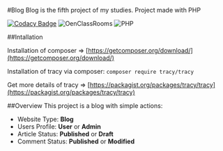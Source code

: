 #Blog
Blog is the fifth project of my studies.
Project made with PHP

[![Codacy Badge](https://api.codacy.com/project/badge/Grade/cee0aae2dc60411585ccc18279ff2374)](https://www.codacy.com/app/MaxiKata/Blog?utm_source=github.com&amp;utm_medium=referral&amp;utm_content=MaxiKata/Blog&amp;utm_campaign=Badge_Grade)
![OenClassRooms](https://img.shields.io/badge/OpenClassRooms-Project_5-blue.svg)
![PHP](https://img.shields.io/badge/PHP-7.2-blue.svg)

##Intallation

Installation of composer => [https://getcomposer.org/download/](https://getcomposer.org/download/)

Installation of tracy via composer: ```composer require tracy/tracy```

Get more details of tracy => [https://packagist.org/packages/tracy/tracy](https://packagist.org/packages/tracy/tracy)

##Overview
This project is a blog with simple actions:
-   Website Type: **Blog**
-   Users Profile: **User** or **Admin**
-   Article Status: **Published** or **Draft**
-   Comment Status: **Published** or **Modified**